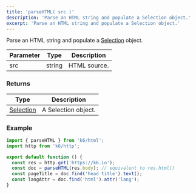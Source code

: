 ```yaml
---
title: 'parseHTML( src )'
description: 'Parse an HTML string and populate a Selection object.'
excerpt: 'Parse an HTML string and populate a Selection object.'
---
```


Parse an HTML string and populate a [Selection](/javascript-api/v0.32/k6-html/selection) object.

| Parameter | Type   | Description  |
| --------- | ------ | ------------ |
| src       | string | HTML source. |

### Returns

| Type                                                 | Description         |
| ---------------------------------------------------- | ------------------- |
| [Selection](/javascript-api/v0.32/k6-html/selection) | A Selection object. |

### Example

<CodeGroup labels={[]}>

```javascript
import { parseHTML } from 'k6/html';
import http from 'k6/http';

export default function () {
  const res = http.get('https://k6.io');
  const doc = parseHTML(res.body); // equivalent to res.html()
  const pageTitle = doc.find('head title').text();
  const langAttr = doc.find('html').attr('lang');
}
```

</CodeGroup>
